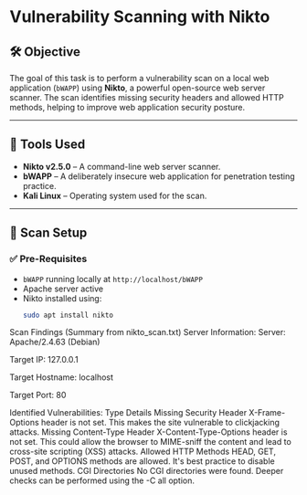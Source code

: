 # Vulnerability Scanning with Nikto

## 🛠️ Objective
The goal of this task is to perform a vulnerability scan on a local web application (`bWAPP`) using **Nikto**, a powerful open-source web server scanner. The scan identifies missing security headers and allowed HTTP methods, helping to improve web application security posture.

---

## 🧰 Tools Used

- **Nikto v2.5.0** – A command-line web server scanner.
- **bWAPP** – A deliberately insecure web application for penetration testing practice.
- **Kali Linux** – Operating system used for the scan.

---

## 🔧 Scan Setup

### ✅ Pre-Requisites

- `bWAPP` running locally at `http://localhost/bWAPP`
- Apache server active
- Nikto installed using:
  ```bash
  sudo apt install nikto

Scan Findings (Summary from nikto_scan.txt)
Server Information:
Server: Apache/2.4.63 (Debian)

Target IP: 127.0.0.1

Target Hostname: localhost

Target Port: 80

Identified Vulnerabilities:
Type	Details
Missing Security Header	X-Frame-Options header is not set. This makes the site vulnerable to clickjacking attacks.
Missing Content-Type Header	X-Content-Type-Options header is not set. This could allow the browser to MIME-sniff the content and lead to cross-site scripting (XSS) attacks.
Allowed HTTP Methods	HEAD, GET, POST, and OPTIONS methods are allowed. It's best practice to disable unused methods.
CGI Directories	No CGI directories were found. Deeper checks can be performed using the -C all option.

